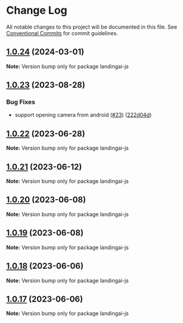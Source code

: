 # Change Log

All notable changes to this project will be documented in this file.
See [Conventional Commits](https://conventionalcommits.org) for commit guidelines.

## [1.0.24](https://github.com/landing-ai/landingai-js/compare/v1.0.23...v1.0.24) (2024-03-01)

**Note:** Version bump only for package landingai-js





## [1.0.23](https://github.com/landing-ai/landingai-js/compare/v1.0.22...v1.0.23) (2023-08-28)


### Bug Fixes

* support opening camera from android ([#23](https://github.com/landing-ai/landingai-js/issues/23)) ([222d04d](https://github.com/landing-ai/landingai-js/commit/222d04dccc87eaedb212f5de85a94420ec2ca9d3))





## [1.0.22](https://github.com/landing-ai/landingai-js/compare/v1.0.21...v1.0.22) (2023-06-28)

**Note:** Version bump only for package landingai-js





## [1.0.21](https://github.com/landing-ai/landingai-js/compare/v1.0.20...v1.0.21) (2023-06-12)

**Note:** Version bump only for package landingai-js





## [1.0.20](https://github.com/landing-ai/landingai-js/compare/v1.0.19...v1.0.20) (2023-06-08)

**Note:** Version bump only for package landingai-js





## [1.0.19](https://github.com/landing-ai/landingai-js/compare/v1.0.18...v1.0.19) (2023-06-08)

**Note:** Version bump only for package landingai-js





## [1.0.18](https://github.com/landing-ai/landingai-js/compare/v1.0.17...v1.0.18) (2023-06-06)

**Note:** Version bump only for package landingai-js





## [1.0.17](https://github.com/landing-ai/landingai-js/compare/v1.0.16...v1.0.17) (2023-06-06)

**Note:** Version bump only for package landingai-js
